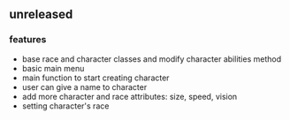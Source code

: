 ## unreleased
### features
* base race and character classes and modify character abilities method
* basic main menu
* main function to start creating character
* user can give a name to character
* add more character and race attributes: size, speed, vision
* setting character's race
